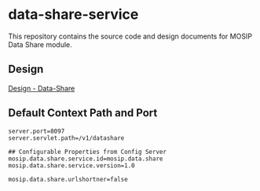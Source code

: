 # data-share-service
This repository contains the source code and design documents for MOSIP Data Share module.

## Design

[Design - Data-Share](https://mosip.atlassian.net/wiki/spaces/DD/pages/80904528/Data+Share)

## Default Context Path and Port
```
server.port=8097
server.servlet.path=/v1/datashare

## Configurable Properties from Config Server
mosip.data.share.service.id=mosip.data.share
mosip.data.share.service.version=1.0

mosip.data.share.urlshortner=false